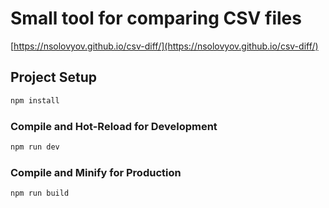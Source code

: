 # Small tool for comparing CSV files

[https://nsolovyov.github.io/csv-diff/](https://nsolovyov.github.io/csv-diff/)


## Project Setup

```sh
npm install
```

### Compile and Hot-Reload for Development

```sh
npm run dev
```

### Compile and Minify for Production

```sh
npm run build
```
